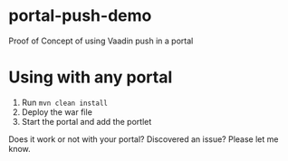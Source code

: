# portal-push-demo
Proof of Concept of using Vaadin push in a portal

# Using with any portal
1. Run ```mvn clean install```
2. Deploy the war file
3. Start the portal and add the portlet


Does it work or not with your portal? Discovered an issue? Please let me know.
